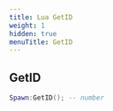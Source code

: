 ```yaml
---
title: Lua GetID
weight: 1
hidden: true
menuTitle: GetID
---
```

## GetID
```lua
Spawn:GetID(); -- number
```